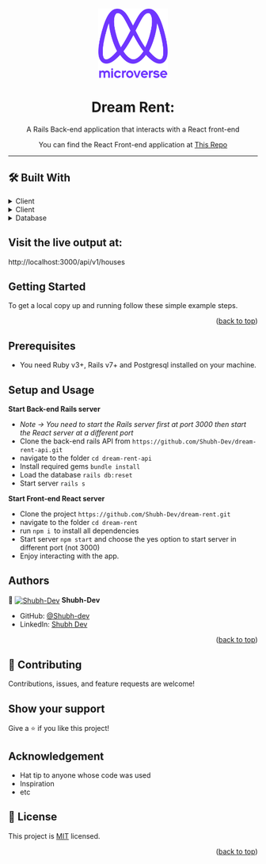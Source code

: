 <a name="readme-top"></a>

<div align="center">
<img src="murple_logo.png" alt="logo" width="140"  height="auto" />


# Dream Rent:

 A Rails Back-end application that interacts with a React front-end 

 You can find the React Front-end application at [This Repo](https://github.com/Shubh-Dev/dream-rent.git)

</div>
<hr>

## 🛠 Built With

<details>
  <summary>Client</summary>
  <ul>
    <li><a href="https://reactjs.org/">React.js</a></li>
  </ul>
</details>

<details>
  <summary>Client</summary>
  <ul>
    <li><a href= "https://rubyonrails.org/">Ruby on Rails</a></li>
  </ul>
</details>

<details>
<summary>Database</summary>
  <ul>
    <li><a href="https://www.postgresql.org/">PostgreSQL</a></li>
  </ul>
</details>


## Visit the live output at: 

http://localhost:3000/api/v1/houses

## Getting Started
To get a local copy up and running follow these simple example steps.

<p align="right">(<a href="#readme-top">back to top</a>)</p>

## Prerequisites

- You need Ruby v3+, Rails v7+ and Postgresql installed on your machine.

## Setup and Usage

**Start Back-end Rails server**
- *Note -> You need to start the Rails server first at port 3000 then start the React server at a different port*
- Clone the back-end rails API from `https://github.com/Shubh-Dev/dream-rent-api.git`
- navigate to the folder `cd dream-rent-api`
- Install required gems `bundle install`
- Load the database `rails db:reset`
- Start server `rails s`

**Start Front-end React server**
- Clone the project `https://github.com/Shubh-Dev/dream-rent.git`
- navigate to the folder `cd dream-rent`
- run `npm i `to install all dependencies
- Start server `npm start` and choose the yes option to start server in different port (not 3000)
- Enjoy interacting with the app.


## Authors

👤 <a href="https://github.com/Shubh-Dev" target="blank"><img align="center"
      src="https://avatars.githubusercontent.com/u/46110284?v=4"
      alt="Shubh-Dev" height="50" width="50"/></a> **Shubh-Dev**

- GitHub: [@Shubh-dev](https://github.com/Shubh-Dev)
- LinkedIn: [Shubh Dev](https://www.linkedin.com/in/shubhscb/)


<p align="right">(<a href="#readme-top">back to top</a>)</p>

## 🤝 Contributing

Contributions, issues, and feature requests are welcome!

## Show your support

Give a ⭐️ if you like this project!

## Acknowledgement
- Hat tip to anyone whose code was used
- Inspiration
- etc

## 📝 License

This project is [MIT](./LICENSE.md) licensed.

<p align="right">(<a href="#readme-top">back to top</a>)</p>

